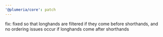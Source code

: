 ```yaml
---
'@plumeria/core': patch
---
```


fix: fixed so that longhands are filtered if they come before shorthands, and no ordering issues occur if longhands come after shorthands
